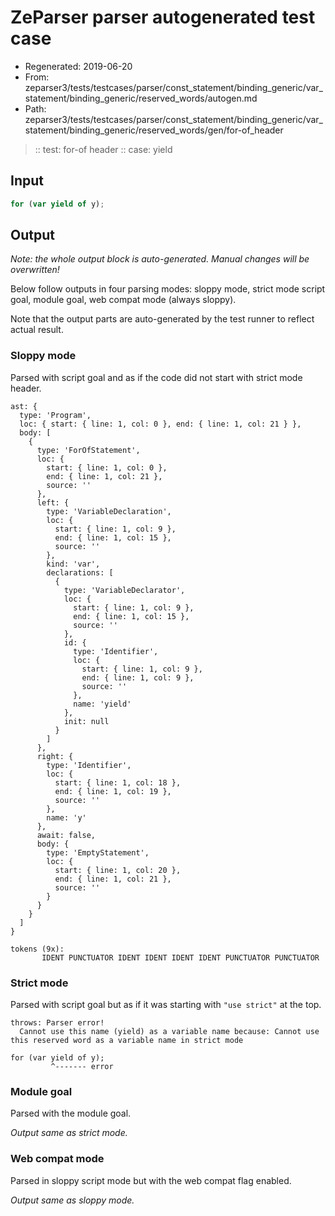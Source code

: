 # ZeParser parser autogenerated test case

- Regenerated: 2019-06-20
- From: zeparser3/tests/testcases/parser/const_statement/binding_generic/var_statement/binding_generic/reserved_words/autogen.md
- Path: zeparser3/tests/testcases/parser/const_statement/binding_generic/var_statement/binding_generic/reserved_words/gen/for-of_header

> :: test: for-of header
> :: case: yield

## Input


`````js
for (var yield of y);
`````

## Output

_Note: the whole output block is auto-generated. Manual changes will be overwritten!_

Below follow outputs in four parsing modes: sloppy mode, strict mode script goal, module goal, web compat mode (always sloppy).

Note that the output parts are auto-generated by the test runner to reflect actual result.

### Sloppy mode

Parsed with script goal and as if the code did not start with strict mode header.

`````
ast: {
  type: 'Program',
  loc: { start: { line: 1, col: 0 }, end: { line: 1, col: 21 } },
  body: [
    {
      type: 'ForOfStatement',
      loc: {
        start: { line: 1, col: 0 },
        end: { line: 1, col: 21 },
        source: ''
      },
      left: {
        type: 'VariableDeclaration',
        loc: {
          start: { line: 1, col: 9 },
          end: { line: 1, col: 15 },
          source: ''
        },
        kind: 'var',
        declarations: [
          {
            type: 'VariableDeclarator',
            loc: {
              start: { line: 1, col: 9 },
              end: { line: 1, col: 15 },
              source: ''
            },
            id: {
              type: 'Identifier',
              loc: {
                start: { line: 1, col: 9 },
                end: { line: 1, col: 9 },
                source: ''
              },
              name: 'yield'
            },
            init: null
          }
        ]
      },
      right: {
        type: 'Identifier',
        loc: {
          start: { line: 1, col: 18 },
          end: { line: 1, col: 19 },
          source: ''
        },
        name: 'y'
      },
      await: false,
      body: {
        type: 'EmptyStatement',
        loc: {
          start: { line: 1, col: 20 },
          end: { line: 1, col: 21 },
          source: ''
        }
      }
    }
  ]
}

tokens (9x):
       IDENT PUNCTUATOR IDENT IDENT IDENT IDENT PUNCTUATOR PUNCTUATOR
`````

### Strict mode

Parsed with script goal but as if it was starting with `"use strict"` at the top.

`````
throws: Parser error!
  Cannot use this name (yield) as a variable name because: Cannot use this reserved word as a variable name in strict mode

for (var yield of y);
         ^------- error
`````


### Module goal

Parsed with the module goal.

_Output same as strict mode._

### Web compat mode

Parsed in sloppy script mode but with the web compat flag enabled.

_Output same as sloppy mode._
